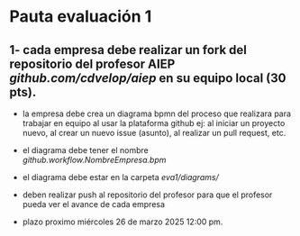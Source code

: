 # Pauta evaluación 1

## 1- cada empresa debe realizar un fork del repositorio del profesor AIEP *github.com/cdvelop/aiep* en su equipo local (30 pts).
- la empresa debe crea un diagrama bpmn del proceso que realizara para trabajar en equipo al usar la plataforma github ej: al iniciar un proyecto nuevo, al crear un nuevo issue (asunto), al realizar un pull request, etc.

- el diagrama debe tener el nombre *github.workflow.NombreEmpresa.bpm*

- el diagrama debe estar en la carpeta *eva1/diagrams/*

- deben realizar push al repositorio del profesor para que el profesor pueda ver el avance de cada empresa

- plazo proximo miércoles 26 de marzo 2025 12:00 pm.
